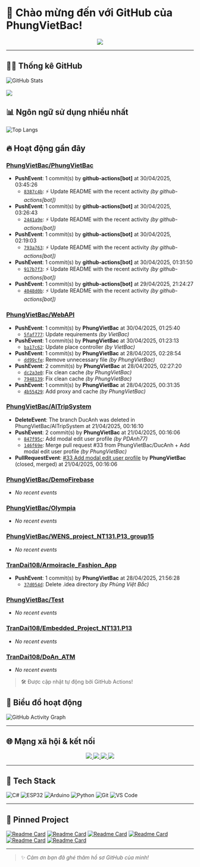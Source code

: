 # 👋 Chào mừng đến với GitHub của PhungVietBac!

<p align="center">
  <img src="https://readme-typing-svg.demolab.com/?lines=Welcome+to+my+GitHub!;I+love+Programming;AI+%7C+FullStack+%7C+Android+%7C+Desktop;Let's+build+something+awesome!&center=true&width=500&height=45&color=F7971E&vCenter=true&size=22">
</p>

---

## 🧑‍💻 Thống kê GitHub

![GitHub Stats](https://github-readme-stats.vercel.app/api?username=PhungVietBac&show_icons=true&theme=radical)
<br><br>
![](https://nirzak-streak-stats.vercel.app/?user=PhungVietBac&theme=radical)

## 📊 Ngôn ngữ sử dụng nhiều nhất

![Top Langs](https://github-readme-stats.vercel.app/api/top-langs/?username=PhungVietBac&layout=compact&theme=radical)

## 🔥 Hoạt động gần đây

<!--START_SECTION:activity-->
### [PhungVietBac/PhungVietBac](https://github.com/PhungVietBac/PhungVietBac)
- **PushEvent**: 1 commit(s) by **github-actions[bot]** at 30/04/2025, 03:45:26
  - [`8387c4b`](https://github.com/PhungVietBac/PhungVietBac/commit/8387c4bb9fcd284662adff88fe4dc8631f7f9161): ⚡ Update README with the recent activity _(by github-actions[bot])_
- **PushEvent**: 1 commit(s) by **github-actions[bot]** at 30/04/2025, 03:26:43
  - [`2441a9e`](https://github.com/PhungVietBac/PhungVietBac/commit/2441a9ec1e3baba7e31cb92bf2d0e747f0ba0cca): ⚡ Update README with the recent activity _(by github-actions[bot])_
- **PushEvent**: 1 commit(s) by **github-actions[bot]** at 30/04/2025, 02:19:03
  - [`793a763`](https://github.com/PhungVietBac/PhungVietBac/commit/793a763b2466bf6314e410d33dd4463f5da1503e): ⚡ Update README with the recent activity _(by github-actions[bot])_
- **PushEvent**: 1 commit(s) by **github-actions[bot]** at 30/04/2025, 01:31:50
  - [`917b7f3`](https://github.com/PhungVietBac/PhungVietBac/commit/917b7f386462596ebc113ac1f963510eee7daa57): ⚡ Update README with the recent activity _(by github-actions[bot])_
- **PushEvent**: 1 commit(s) by **github-actions[bot]** at 29/04/2025, 21:24:27
  - [`4048d0b`](https://github.com/PhungVietBac/PhungVietBac/commit/4048d0b9b1d32d124f6f00f48dd1d5b3d42ce25e): ⚡ Update README with the recent activity _(by github-actions[bot])_

### [PhungVietBac/WebAPI](https://github.com/PhungVietBac/WebAPI)
- **PushEvent**: 1 commit(s) by **PhungVietBac** at 30/04/2025, 01:25:40
  - [`5faf777`](https://github.com/PhungVietBac/WebAPI/commit/5faf7770e7e3088250d1e5640c30a6bbac99c82c): Update requirements _(by VietBac)_
- **PushEvent**: 1 commit(s) by **PhungVietBac** at 30/04/2025, 01:23:13
  - [`ba17c62`](https://github.com/PhungVietBac/WebAPI/commit/ba17c62ca0593ebac5ecb17192ae43d6add8dce0): Update place controller _(by VietBac)_
- **PushEvent**: 1 commit(s) by **PhungVietBac** at 28/04/2025, 02:28:54
  - [`dd99cfe`](https://github.com/PhungVietBac/WebAPI/commit/dd99cfeebae02a0c851129cadc978173b184584e): Remove unnecessary file _(by PhungVietBac)_
- **PushEvent**: 2 commit(s) by **PhungVietBac** at 28/04/2025, 02:27:20
  - [`dc2a3e0`](https://github.com/PhungVietBac/WebAPI/commit/dc2a3e08a0754bea523774b09ceaf5c53747e353): Fix clean cache _(by PhungVietBac)_
  - [`7948139`](https://github.com/PhungVietBac/WebAPI/commit/7948139c96a3660737a2b7ab0c9894ce784a8537): Fix clean cache _(by PhungVietBac)_
- **PushEvent**: 1 commit(s) by **PhungVietBac** at 28/04/2025, 00:31:35
  - [`4b55429`](https://github.com/PhungVietBac/WebAPI/commit/4b55429f7ecbd428b7b5c6294f937c85c5818943): Add proxy and cache _(by PhungVietBac)_

### [PhungVietBac/AITripSystem](https://github.com/PhungVietBac/AITripSystem)
- **DeleteEvent**: The branch DucAnh was deleted in PhungVietBac/AITripSystem at 21/04/2025, 00:16:10
- **PushEvent**: 2 commit(s) by **PhungVietBac** at 21/04/2025, 00:16:06
  - [`847f95c`](https://github.com/PhungVietBac/AITripSystem/commit/847f95c60d7f87ea3425105cef8bf1d1e6cdd3f0): Add modal edit user profile _(by PDAnh77)_
  - [`146f69e`](https://github.com/PhungVietBac/AITripSystem/commit/146f69e5f7273bb7cb4720654a70e86a87cfe750): Merge pull request #33 from PhungVietBac/DucAnh + Add modal edit user profile _(by PhungVietBac)_
- **PullRequestEvent**: [#33 Add modal edit user profile](https://github.com/PhungVietBac/AITripSystem/pull/33) by **PhungVietBac** (closed, merged) at 21/04/2025, 00:16:06

### [PhungVietBac/DemoFirebase](https://github.com/PhungVietBac/DemoFirebase)
- _No recent events_

### [PhungVietBac/Olympia](https://github.com/PhungVietBac/Olympia)
- _No recent events_

### [PhungVietBac/WENS_project_NT131.P13_group15](https://github.com/PhungVietBac/WENS_project_NT131.P13_group15)
- _No recent events_

### [TranDai108/Armoiracle_Fashion_App](https://github.com/TranDai108/Armoiracle_Fashion_App)
- **PushEvent**: 1 commit(s) by **PhungVietBac** at 28/04/2025, 21:56:28
  - [`37d054d`](https://github.com/TranDai108/Armoiracle_Fashion_App/commit/37d054d992043f49d32547b53eaacf947478599a): Delete .idea directory _(by Phùng Việt Bắc)_

### [PhungVietBac/Test](https://github.com/PhungVietBac/Test)
- _No recent events_

### [TranDai108/Embedded_Project_NT131.P13](https://github.com/TranDai108/Embedded_Project_NT131.P13)
- _No recent events_

### [TranDai108/DoAn_ATM](https://github.com/TranDai108/DoAn_ATM)
- _No recent events_

<!--END_SECTION:activity-->

> 🛠️ Được cập nhật tự động bởi GitHub Actions!

## 🧭 Biểu đồ hoạt động

![GitHub Activity Graph](https://github-readme-activity-graph.vercel.app/graph?username=PhungVietBac&theme=github-compact)

---

## 🌐 Mạng xã hội & kết nối

<p align="center">
  <a href="https://www.linkedin.com/in/b%E1%BA%AFc-ph%C3%B9ng-vi%E1%BB%87t-396674298/" target="_blank">
    <img src="https://img.shields.io/badge/-LinkedIn-0077B5?style=for-the-badge&logo=linkedin&logoColor=white" />
  </a>
  <a href="mailto:bacphungviet@gmail.com">
    <img src="https://img.shields.io/badge/-Gmail-D14836?style=for-the-badge&logo=gmail&logoColor=white" />
  </a>
  <a href="https://github.com/PhungVietBac">
    <img src="https://img.shields.io/badge/-GitHub-181717?style=for-the-badge&logo=github&logoColor=white" />
  </a>
  <a href="https://www.facebook.com/bac.phungviet.92" target="_blank">
    <img src="https://img.shields.io/badge/-Facebook-1877F2?style=for-the-badge&logo=facebook&logoColor=white" />
  </a>
</p>

---

## 🧰 Tech Stack

![C#](https://img.shields.io/badge/-CSharp-239120?style=flat&logo=c-sharp&logoColor=white)
![ESP32](https://img.shields.io/badge/-ESP32-FF5722?style=flat&logo=esphome&logoColor=white)
![Arduino](https://img.shields.io/badge/-Arduino-00979D?style=flat&logo=arduino&logoColor=white)
![Python](https://img.shields.io/badge/-Python-3776AB?style=flat&logo=python&logoColor=white)
![Git](https://img.shields.io/badge/-Git-F05032?style=flat&logo=git&logoColor=white)
![VS Code](https://img.shields.io/badge/-VSCode-007ACC?style=flat&logo=visual-studio-code&logoColor=white)

---

## 📌 Pinned Project

[![Readme Card](https://github-readme-stats.vercel.app/api/pin/?username=PhungVietBac&repo=AITripSystem&theme=radical)](https://github.com/PhungVietBac/AITripSystem)
[![Readme Card](https://github-readme-stats.vercel.app/api/pin/?username=PhungVietBac&repo=WebAPI&theme=radical)](https://github.com/PhungVietBac/WebAPI)
[![Readme Card](https://github-readme-stats.vercel.app/api/pin/?username=PhungVietBac&repo=DemoFirebase&theme=radical)](https://github.com/PhungVietBac/DemoFirebase)
[![Readme Card](https://github-readme-stats.vercel.app/api/pin/?username=PhungVietBac&repo=Olympia&theme=radical)](https://github.com/PhungVietBac/Olympia)
[![Readme Card](https://github-readme-stats.vercel.app/api/pin/?username=PhungVietBac&repo=WENS_project_NT131.P13_group15&theme=radical)](https://github.com/PhungVietBac/WENS_project_NT131.P13_group15)
[![Readme Card](https://github-readme-stats.vercel.app/api/pin/?username=TranDai108&repo=Armoiracle_Fashion_App&theme=radical)](https://github.com/TranDai108/Armoiracle_Fashion_App)

---

> ✨ *Cảm ơn bạn đã ghé thăm hồ sơ GitHub của mình!*
